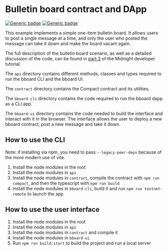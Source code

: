 # Bulletin board contract and DApp

[![Generic badge](https://img.shields.io/badge/Compact%20Compiler-0.23.0-1abc9c.svg)](https://shields.io/)
[![Generic badge](https://img.shields.io/badge/TypeScript-5.8.3-blue.svg)](https://shields.io/)

This example implements a simple one-item bulletin board. It allows
users to post a single message at a time, and only the user who posted
the message can take it down and make the board vacant again.

The full description of the bulletin board scenario, as well as a
detailed discussion of the code, can be found in
[part 3](https://docs.midnight.network/develop/tutorial/creating/)
of the Midnight developer tutorial.

The `api` directory contains different methods, classes and types required to run the bboard CLI and the bboard UI.

The `contract` directory contains the Compact contract and its utilities.

The `bboard-cli` directory contains the code required to run the bboard dapp as a CLI app.

The `bboard-ui` directory contains the code needed to build the interface and interact with it in the browser.
The interface allows the user to deploy a new bboard contract, post a new message and take it down.

## How to use the CLI

Note: if installing via npm, you need to pass `--legacy-peer-deps` because of the more modern use of vite.

1. Install the node modules in the root
1. Install the node modules in `api`
1. Install the node modules in `contract`, compile the contract with `npm run compact`, and then the typescript with `npm run build`
1. Install the node modules in `bboard-cli`, build it and run `npm run testnet-remote` to launch the app

## How to use the user interface

1. Install the node modules in the root
1. Install the node modules in `api`
1. Install the node modules in `contract` and compile it
1. Install the node modules in `bboard-ui`
1. Run `npm run build:start` to build the project and run a local server
